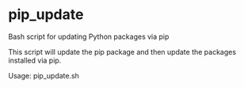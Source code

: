 # pip_update
Bash script for updating Python packages via pip

This script will update the pip package and then update the packages installed via pip.

Usage:
   pip_update.sh

